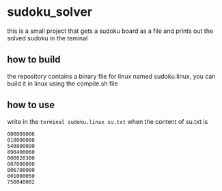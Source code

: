 # sudoku_solver

this is a small project that gets a sudoku board as a file and prints out the solved sudoku in the teminal

how to build
--------
the repository contains a binary file for linux named sudoku.linux,
you can build it in linux using the compile.sh file

how to use
----------
write in the ```terminal sudoku.linux su.txt```
when the content of su.txt is

```
000009006
010000000
540800090
890400060
000020300
007000000
006700000
001000050
750040002
```

